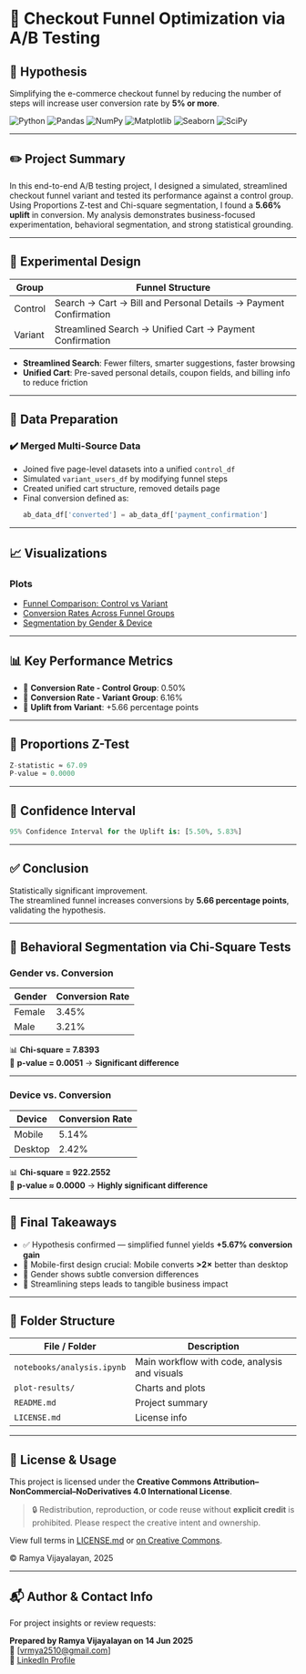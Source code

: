 # 🧪 Checkout Funnel Optimization via A/B Testing

## 🎯 Hypothesis

Simplifying the e-commerce checkout funnel by reducing the number of steps will increase user conversion rate by **5% or more**.

![Python](https://img.shields.io/badge/Language-Python-3776AB?logo=python&logoColor=white)
![Pandas](https://img.shields.io/badge/Library-Pandas-150458?logo=pandas&logoColor=white)
![NumPy](https://img.shields.io/badge/Library-NumPy-013243?logo=numpy&logoColor=white)
![Matplotlib](https://img.shields.io/badge/Library-Matplotlib-20232A?logo=matplotlib&logoColor=white)
![Seaborn](https://img.shields.io/badge/Library-Seaborn-43B02A)
![SciPy](https://img.shields.io/badge/Library-SciPy-8CAAE6?logo=scipy&logoColor=white)

---

## ✏️ Project Summary

In this end-to-end A/B testing project, I designed a simulated, streamlined checkout funnel variant and tested its performance against a control group. Using Proportions Z-test and Chi-square segmentation, I found a **5.66% uplift** in conversion. My analysis demonstrates business-focused experimentation, behavioral segmentation, and strong statistical grounding.
>

---
## 🧱 Experimental Design

| Group     | Funnel Structure                                      |
|-----------|--------------------------------------------------------|
| Control   | Search → Cart → Bill and Personal Details → Payment Confirmation |
| Variant   | Streamlined Search → Unified Cart → Payment Confirmation |

- **Streamlined Search**: Fewer filters, smarter suggestions, faster browsing
- **Unified Cart**: Pre-saved personal details, coupon fields, and billing info to reduce friction

---

## 📂 Data Preparation

### ✔️ Merged Multi-Source Data

- Joined five page-level datasets into a unified `control_df`
- Simulated `variant_users_df` by modifying funnel steps
- Created unified cart structure, removed details page
- Final conversion defined as:  
  ```python
  ab_data_df['converted'] = ab_data_df['payment_confirmation']
  ```
---
## 📈 Visualizations

### Plots 
- [Funnel Comparison: Control vs Variant](./plot-results/Funnel%20Comparison%20Chart.png)  
- [Conversion Rates Across Funnel Groups](./plot-results/Conversion%20Rate%20Comparison%20Chart.png)  
- [Segmentation by Gender & Device](./plot-results/Segmentation%20Analysis%20by%20Gender%20and%20Device.png")  

---

## 📊 Key Performance Metrics

- 🔄 **Conversion Rate - Control Group**: 0.50%  
- 🚀 **Conversion Rate - Variant Group**: 6.16%  
- 🎯 **Uplift from Variant**: +5.66 percentage points  

---

## 📐 Proportions Z-Test

```python
Z-statistic ≈ 67.09  
P-value ≈ 0.0000
```
---
## 📐 Confidence Interval

```python
95% Confidence Interval for the Uplift is: [5.50%, 5.83%]
```
---

## ✅ Conclusion

Statistically significant improvement.  
The streamlined funnel increases conversions by **5.66 percentage points**, validating the hypothesis.

---

## 🧠 Behavioral Segmentation via Chi-Square Tests

### Gender vs. Conversion

| Gender | Conversion Rate |
|--------|------------------|
| Female | 3.45%            |
| Male   | 3.21%            |

📊 **Chi-square = 7.8393**  
🧪 **p-value = 0.0051** → **Significant difference**

---

### Device vs. Conversion

| Device  | Conversion Rate |
|---------|------------------|
| Mobile  | 5.14%            |
| Desktop | 2.42%            |

📊 **Chi-square = 922.2552**  
🧪 **p-value ≈ 0.0000** → **Highly significant difference**

---

## 🏁 Final Takeaways

- ✅ Hypothesis confirmed — simplified funnel yields **+5.67% conversion gain**
- 📱 Mobile-first design crucial: Mobile converts **>2×** better than desktop
- 👩 Gender shows subtle conversion differences
- 🎯 Streamlining steps leads to tangible business impact



---

## 📂 Folder Structure

| File / Folder             | Description                                      |
|---------------------------|--------------------------------------------------|
| `notebooks/analysis.ipynb`| Main workflow with code, analysis and visuals    |
| `plot-results/`           | Charts and plots                                 |
| `README.md`               | Project summary                                      |
| `LICENSE.md`               | License info                                   |

---

## 📜 License & Usage

This project is licensed under the **Creative Commons Attribution–NonCommercial–NoDerivatives 4.0 International License**.

> 🔒 Redistribution, reproduction, or code reuse without **explicit credit** is prohibited. Please respect the creative intent and ownership.

View full terms in [LICENSE.md](./LICENSE.md) or [on Creative Commons](https://creativecommons.org/licenses/by-nc-nd/4.0/).

© Ramya Vijayalayan, 2025

---
## 📬 Author & Contact Info

For project insights or review requests:

**Prepared by Ramya Vijayalayan on 14 Jun 2025**  
📧 [vrmya2510@gmail.com]  
🔗 [LinkedIn Profile](https://linkedin.com/in/ramya-vijayalayan-9a51b2289)
